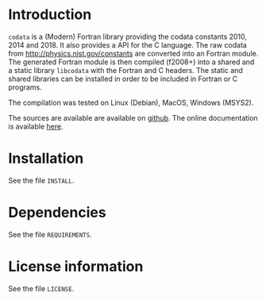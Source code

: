 # Introduction

`codata` is a (Modern) Fortran library providing the codata constants 2010, 2014 and 2018.
It also provides a API for the C language. 
The raw codata from http://physics.nist.gov/constants are converted into an Fortran module. 
The generated Fortran module is then compiled (f2008+) into a shared and a static library `libcodata` with the Fortran and C headers.
The static and shared libraries can be installed in order to be included in Fortran or C programs.

The compilation was tested on Linux (Debian), MacOS, Windows (MSYS2).

The sources are available are available on [github](https://github.com/MilanSkocic/codata).
The online documentation is available [here](https://milanskocic.github.io/codata/index.html).


# Installation

See the file `INSTALL`. 


# Dependencies

See the file `REQUIREMENTS`.


# License information

See the file `LICENSE`.
